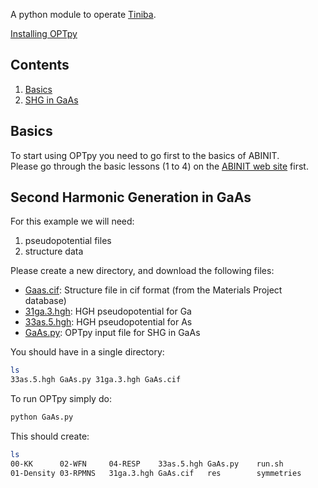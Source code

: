 
A python module to operate <a href="https://github.com/bemese/tiniba">Tiniba</a>.

[Installing OPTpy](https://github.com/trangel/OPTpy/blob/master/README.md)

## Contents 
1. [Basics](#basics)
2. [SHG in GaAs](#shg_gaas)

<a id='basics'></a>
## Basics   
To start using OPTpy you need to go first to the basics of ABINIT.   
Please go through the basic lessons (1 to 4) on the [ABINIT web site](http://www.abinit.org) first.   

<a id='shg_gaas'></a>
## Second Harmonic Generation in GaAs  

For this example we will need:   
1. pseudopotential files
2. structure data   

Please create a new directory, and download the following files:   

* [Gaas.cif](https://raw.githubusercontent.com/trangel/OPTpy/master/examples/data/structures/GaAs.cif): Structure file in cif format (from the Materials Project database)   
* [31ga.3.hgh](https://github.com/trangel/OPTpy/tree/master/examples/data/pseudos/31ga.3.hgh):   HGH pseudopotential for Ga   
* [33as.5.hgh](https://github.com/trangel/OPTpy/tree/master/examples/data/pseudos/33as.5.hgh): HGH pseudopotential for As   
* [GaAs.py](https://raw.githubusercontent.com/trangel/OPTpy/master/examples/flows/GaAs.py): 
OPTpy input file for SHG in GaAs 

You should have in a single directory:    
```bash
ls   
33as.5.hgh GaAs.py 31ga.3.hgh GaAs.cif
```

To run OPTpy simply do:   
```bash
python GaAs.py
```

This should create:
```bash
ls
00-KK      02-WFN     04-RESP    33as.5.hgh GaAs.py    run.sh
01-Density 03-RPMNS   31ga.3.hgh GaAs.cif   res        symmetries
```

